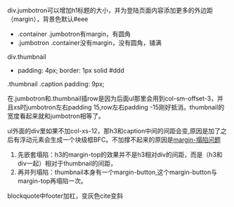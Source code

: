 div.jumbotron可以增加h1标题的大小，并为登陆页面内容添加更多的外边距（margin），背景色默认#eee
* .container .jumbotron有margin，有圆角
* .jumbotron .container没有margin，没有圆角，铺满

div.thumbnail
* padding: 4px; border: 1px solid #ddd

.thumbnail .caption
padding: 9px;

在.jumbotron和.thumbnail插row是因为后面ul那里会用到col-sm-offset-3，并且xs时jumbotron左右padding 15,row左右padding -15刚好抵消。thumbnail的宽度看起来就和jumbotron相等了。

ul外面的div里如果不加col-xs-12，那h3和caption中间的间距会变,原因是加了之后有浮动元素会生成一个块级框BFC。不加撑不起来的原因是[margin-塌陷问题](https://www.cnblogs.com/hugejinfan/p/5901320.html)
1. 先嵌套塌陷：h3的margin-top的效果并不是h3相对div的间距，而是（h3和div一起）相对于thumbnail的间距，
2. 再并列塌陷：thumbnail本身有一个margin-button,这个margin-button与margin-top再塌陷一次。

blockquote中footer加杠，变灰色cite变斜
